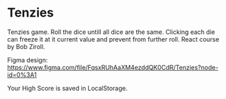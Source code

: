 # Tenzies

Tenzies game. Roll the dice untill all dice are the same. Clicking each die can freeze it at it current value and prevent from further roll.
React course by Bob Ziroll.

Figma design:
https://www.figma.com/file/FqsxRUhAaXM4ezddQK0CdR/Tenzies?node-id=0%3A1

Your High Score is saved in LocalStorage.